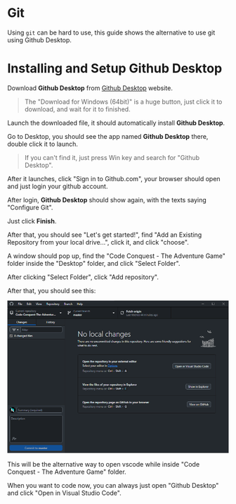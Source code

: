 # Git

Using `git` can be hard to use, this guide shows the alternative to use git using Github Desktop.

# Installing and Setup Github Desktop

Download **Github Desktop** from [Github Desktop](https://desktop.github.com/download/) website.

> The "Download for Windows (64bit)" is a huge button, just click it to download, and wait for it to finished.

Launch the downloaded file, it should automatically install **Github Desktop**.

Go to Desktop, you should see the app named **Github Desktop** there, double click it to launch.

> If you can't find it, just press Win key and search for "Github Desktop".

After it launches, click "Sign in to Github.com", your browser should open and just login your github account.

After login, **Github Desktop** should show again, with the texts saying "Configure Git".

Just click **Finish**.

After that, you should see "Let's get started!", find "Add an Existing Repository from your local drive...", click it, and click "choose".

A window should pop up, find the "Code Conquest - The Adventure Game" folder inside the "Desktop" folder, and click "Select Folder".

After clicking "Select Folder", click "Add repository".

After that, you should see this:

![Github Desktop](./images/github_desktop_local_repository.png)

This will be the alternative way to open vscode while inside "Code Conquest - The Adventure Game" folder.

When you want to code now, you can always just open "Github Desktop" and click "Open in Visual Studio Code".
